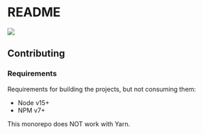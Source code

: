 # README

[![](https://res.cloudinary.com/blockchain-side-hustle/image/upload/v1606142173/Screen_Shot_2020-11-23_at_3.34.36_PM_crj5wk.png)](https://www.outsmartly.com/)

## Contributing

### Requirements

Requirements for building the projects, but not consuming them:

* Node v15+
* NPM v7+

This monorepo does NOT work with Yarn.

